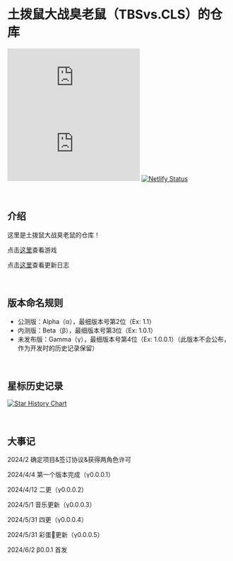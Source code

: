 # 土拨鼠大战臭老鼠（TBSvs.CLS）的仓库

[![Stars](https://img.shields.io/github/stars/Michaelshenmo/TBSvs.CLS?style=flat&logo=data:image/svg%2bxml;base64,PHN2ZyB4bWxucz0iaHR0cDovL3d3dy53My5vcmcvMjAwMC9zdmciIHZlcnNpb249IjEiIHdpZHRoPSIxNiIgaGVpZ2h0PSIxNiI+PHBhdGggZD0iTTggLjI1YS43NS43NSAwIDAgMSAuNjczLjQxOGwxLjg4MiAzLjgxNSA0LjIxLjYxMmEuNzUuNzUgMCAwIDEgLjQxNiAxLjI3OWwtMy4wNDYgMi45Ny43MTkgNC4xOTJhLjc1MS43NTEgMCAwIDEtMS4wODguNzkxTDggMTIuMzQ3bC0zLjc2NiAxLjk4YS43NS43NSAwIDAgMS0xLjA4OC0uNzlsLjcyLTQuMTk0TC44MTggNi4zNzRhLjc1Ljc1IDAgMCAxIC40MTYtMS4yOGw0LjIxLS42MTFMNy4zMjcuNjY4QS43NS43NSAwIDAgMSA4IC4yNVoiIGZpbGw9IiNlYWM1NGYiLz48L3N2Zz4=&logoSize=auto&label=Stars&labelColor=666666&color=eac54f)](https://github.com/Michaelshenmo/TBSvs.CLS/stargazers)
[![Issues](https://img.shields.io/github/issues/Michaelshenmo/TBSvs.CLS?style=flat&label=Issues&labelColor=666666&color=1a7f37)](https://github.com/Michaelshenmo/TBSvs.CLS/issues)
[![Netlify Status](https://api.netlify.com/api/v1/badges/c49b453b-cb50-4ab9-b99e-35d02613c088/deploy-status)](https://app.netlify.com/sites/msyarkgame/deploys)

<br/>

## 介绍

这里是土拨鼠大战臭老鼠的仓库！

点击[这里](https://game.msyark.top/)查看游戏

点击[这里](https://game.msyark.top/TBSvs.CLS/Updatelog)查看更新日志

<br/>

## 版本命名规则
- 公测版：Alpha（α），最细版本号第2位（Ex: 1.1）
- 内测版：Beta（β），最细版本号第3位（Ex: 1.0.1）
- 未发布版：Gamma（γ），最细版本号第4位（Ex: 1.0.0.1）（此版本不会公布，作为开发时的历史记录保留）

<br/>

## 星标历史记录

[![Star History Chart](https://api.star-history.com/svg?repos=Michaelshenmo/TBSvs.CLS&type=Date)](https://star-history.com/#Michaelshenmo/TBSvs.CLS&Date)

<br/>

## 大事记

2024/2 确定项目&签订协议&获得两角色许可

2024/4/4 第一个版本完成（γ0.0.0.1）

2024/4/12 二更（γ0.0.0.2）

2024/5/1 音乐更新（γ0.0.0.3）

2024/5/31 四更（γ0.0.0.4）

2024/5/31 彩蛋🥚更新（γ0.0.0.5）

2024/6/2 β0.0.1 首发

<br/>